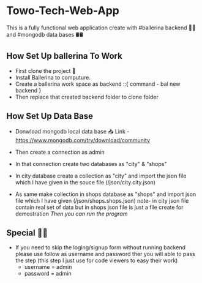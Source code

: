 # Towo-Tech-Web-App

This is a fully functional web application create with #ballerina backend 💃💃 and #mongodb data bases 🛢🛢

## How Set Up ballerina To Work  

- First clone the project  🔗 
- Install Ballerina to computure.
- Create a ballerina work space as backend ::{ command - bal new backend  }
- Then replace that created backend folder to clone folder  

## How Set Up Data Base 

- Donwload mongodb local data base 📥
    Link - https://www.mongodb.com/try/download/community

- Then create a connection as admin
- In that connection create two databases as "city" & "shops"

- In city database create a collection as "city" and import the json file which I have given in the souce file (/json/city.city.json)
- As same make collection in shops database as "shops" and import json file which I have given (/json/shops.shops.json)
    note- in city json file contain real set of data but in shops json file is just a file create for demostration
*Then you can run the program* 

## Special 💎💎

- If you need to skip the loging/signup form without running backend please use follow as username and password ther you will able to pass the step
    (this step I just use for code viewers to easy their work)
  - username = admin
  - password = admin 

